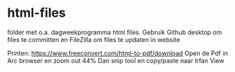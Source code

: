 # html-files
folder met o.a. dagweekprogramma html files.
Gebruik Github desktop om files te committen
en FileZilla om files te updaten in website

Printen:
https://www.freeconvert.com/html-to-pdf/download
Open de Pdf in Arc browser en zoom out 44%
Dan snip tool en copy/paste naar Irfan View

